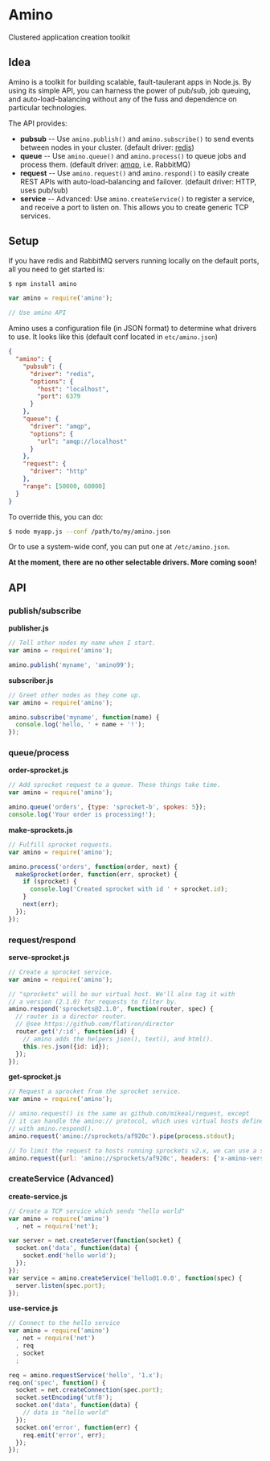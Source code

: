 Amino
=====

Clustered application creation toolkit

Idea
----

Amino is a toolkit for building scalable, fault-taulerant apps in Node.js.
By using its simple API, you can harness the power of pub/sub, job queuing,
and auto-load-balancing without any of the fuss and dependence on particular
technologies.

The API provides:

  - **pubsub** -- Use `amino.publish()` and `amino.subscribe()` to send events
    between nodes in your cluster. (default driver: [redis](https://github.com/mranney/node_redis))
  - **queue** -- Use `amino.queue()` and `amino.process()` to queue jobs and
    process them. (default driver: [amqp](https://github.com/postwait/node-amqp), i.e. RabbitMQ)
  - **request** -- Use `amino.request()` and `amino.respond()` to easily create REST
    APIs with auto-load-balancing and failover. (default driver: HTTP, uses pub/sub)
  - **service** -- Advanced: Use `amino.createService()` to register a service, and receive a port
    to listen on. This allows you to create generic TCP services.

Setup
-----

If you have redis and RabbitMQ servers running locally on the default ports, all
you need to get started is:

```bash
$ npm install amino
```

```javascript
var amino = require('amino');

// Use amino API
```

Amino uses a configuration file (in JSON format) to determine what drivers to use. It looks
like this (default conf located in `etc/amino.json`)

```json
{
  "amino": {
    "pubsub": {
      "driver": "redis",
      "options": {
        "host": "localhost",
        "port": 6379
      }
    },
    "queue": {
      "driver": "amqp",
      "options": {
        "url": "amqp://localhost"
      }
    },
    "request": {
      "driver": "http"
    },
    "range": [50000, 60000]
  }
}
```

To override this, you can do:

```bash
$ node myapp.js --conf /path/to/my/amino.json
```

Or to use a system-wide conf, you can put one at `/etc/amino.json`.

__At the moment, there are no other selectable drivers. More coming soon!__

API
---

### publish/subscribe

**publisher.js**

```javascript
// Tell other nodes my name when I start.
var amino = require('amino');

amino.publish('myname', 'amino99');
```

**subscriber.js**

```javascript
// Greet other nodes as they come up.
var amino = require('amino');

amino.subscribe('myname', function(name) {
  console.log('hello, ' + name + '!');
});
```

### queue/process

**order-sprocket.js**

```javascript
// Add sprocket request to a queue. These things take time.
var amino = require('amino');

amino.queue('orders', {type: 'sprocket-b', spokes: 5});
console.log('Your order is processing!');
```

**make-sprockets.js**

```javascript
// Fulfill sprocket requests.
var amino = require('amino');

amino.process('orders', function(order, next) {
  makeSprocket(order, function(err, sprocket) {
    if (sprocket) {
      console.log('Created sprocket with id ' + sprocket.id);
    }
    next(err);
  });
});
```

### request/respond

**serve-sprocket.js**

```javascript
// Create a sprocket service.
var amino = require('amino');

// "sprockets" will be our virtual host. We'll also tag it with
// a version (2.1.0) for requests to filter by.
amino.respond('sprockets@2.1.0', function(router, spec) {
  // router is a director router.
  // @see https://github.com/flatiron/director
  router.get('/:id', function(id) {
    // amino adds the helpers json(), text(), and html().
    this.res.json({id: id});
  });
});
```

**get-sprocket.js**

```javascript
// Request a sprocket from the sprocket service.
var amino = require('amino');

// amino.request() is the same as github.com/mikeal/request, except
// it can handle the amino:// protocol, which uses virtual hosts defined
// with amino.respond().
amino.request('amino://sprockets/af920c').pipe(process.stdout);

// To limit the request to hosts running sprockets v2.x, we can use a special header:
amino.request({url: 'amino://sprockets/af920c', headers: {'x-amino-version': '2.x'}}).pipe(process.stdout);
```

### createService (Advanced)

**create-service.js**

```javascript
// Create a TCP service which sends "hello world"
var amino = require('amino')
  , net = require('net');

var server = net.createServer(function(socket) {
  socket.on('data', function(data) {
    socket.end('hello world');
  });
});
var service = amino.createService('hello@1.0.0', function(spec) {
  server.listen(spec.port);
});
```

**use-service.js**

```javascript
// Connect to the hello service
var amino = require('amino')
  , net = require('net')
  , req
  , socket
  ;

req = amino.requestService('hello', '1.x');
req.on('spec', function() {
  socket = net.createConnection(spec.port);
  socket.setEncoding('utf8');
  socket.on('data', function(data) {
    // data is "hello world"
  });
  socket.on('error', function(err) {
    req.emit('error', err);
  });
});
```
